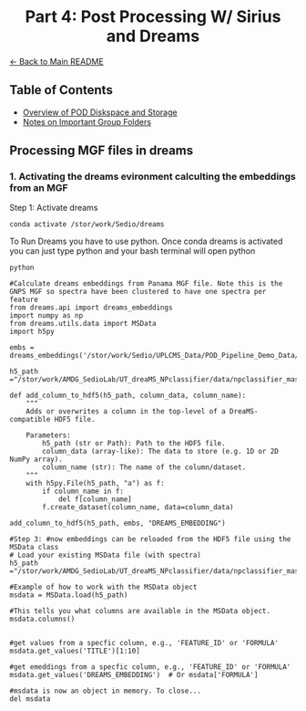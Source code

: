 # <div align="center"> Part 4: Post Processing W/ Sirius and Dreams </div>

[← Back to Main README](../README.md)


## Table of Contents
  - [Overview of POD Diskspace and Storage](#overview-of-pod-diskspace-and-storage)
  - [Notes on Important Group Folders](notes-on-important-group-folders)


## Processing MGF files in dreams

### 1. Activating the dreams evironment calculting the embeddings from an MGF

Step 1: Activate dreams

```{bash}
conda activate /stor/work/Sedio/dreams

```

To Run Dreams you have to use python. Once conda dreams is activated you can just type python and your bash terminal will open python

```{bash}
python
```

```{python}
#Calculate dreams embeddings from Panama MGF file. Note this is the GNPS MGF so spectra have been clustered to have one spectra per feature
from dreams.api import dreams_embeddings
import numpy as np
from dreams.utils.data import MSData
import h5py

```

```{pyton}
embs = dreams_embeddings('/stor/work/Sedio/UPLCMS_Data/POD_Pipeline_Demo_Data/demo_carya_10k_20220822_sirius.mgf')

h5_path ="/stor/work/AMDG_SedioLab/UT_dreaMS_NPclassifier/data/npclassifier_mass_spec_gym/Massspec_gym_NPClassifier_All_Smiles_Output.hdf5"

def add_column_to_hdf5(h5_path, column_data, column_name):
    """
    Adds or overwrites a column in the top-level of a DreaMS-compatible HDF5 file.

    Parameters:
        h5_path (str or Path): Path to the HDF5 file.
        column_data (array-like): The data to store (e.g. 1D or 2D NumPy array).
        column_name (str): The name of the column/dataset.
    """
    with h5py.File(h5_path, "a") as f:
        if column_name in f:
            del f[column_name]
        f.create_dataset(column_name, data=column_data)

add_column_to_hdf5(h5_path, embs, "DREAMS_EMBEDDING")

#Step 3: #now embeddings can be reloaded from the HDF5 file using the MSData class  
# Load your existing MSData file (with spectra)
h5_path ="/stor/work/AMDG_SedioLab/UT_dreaMS_NPclassifier/data/npclassifier_mass_spec_gym/Massspec_gym_NPClassifier_All_Smiles_Output.hdf5"

#Example of how to work with the MSData object
msdata = MSData.load(h5_path)

#This tells you what columns are available in the MSData object.
msdata.columns() 


#get values from a specfic column, e.g., 'FEATURE_ID' or 'FORMULA'
msdata.get_values('TITLE')[1:10]

#get emeddings from a specfic column, e.g., 'FEATURE_ID' or 'FORMULA'
msdata.get_values('DREAMS_EMBEDDING')  # Or msdata['FORMULA']

#msdata is now an object in memory. To close...
del msdata

```
